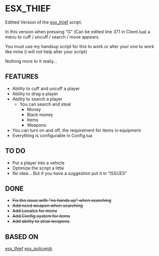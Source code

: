 # ESX_THIEF

Editted Version of the [esx_thief](https://github.com/ESX-PUBLIC/esx_thief) script.

In this version when pressing "G" (Can be edited line 371 in Client.lua) a menu to cuff / uncuff / search / move appears. 

You must use my handsup script for this to work or alter your one to work like mine (i will not help alter your script)

Nothing more to it really...

## FEATURES

- Ability to cuff and uncuff a player
- Ability to drag a player
- Ability to search a player
    - You can search and steal
        - Money
        - Black money
        - Items
        - Weapons
- You can turn on and off, the requirement for items in equipment
- Everything is configurable in Config.lua

## TO DO

- Put a player into a vehicle
- Optimize the script a little
- No idea... But if you have a suggestion put it in "ISSUES"
    
## DONE

- ~~Fix the issue with "no hands up" when searching~~
- ~~Add need weapon when searching~~
- ~~Add Locales for menu~~
- ~~Add Config system for items~~
- ~~Add ability to steal weapons~~

## BASED ON

[esx_thief](https://github.com/ESX-PUBLIC/esx_thief)
[esx_policejob](https://github.com/ESX-Org/esx_policejob)
